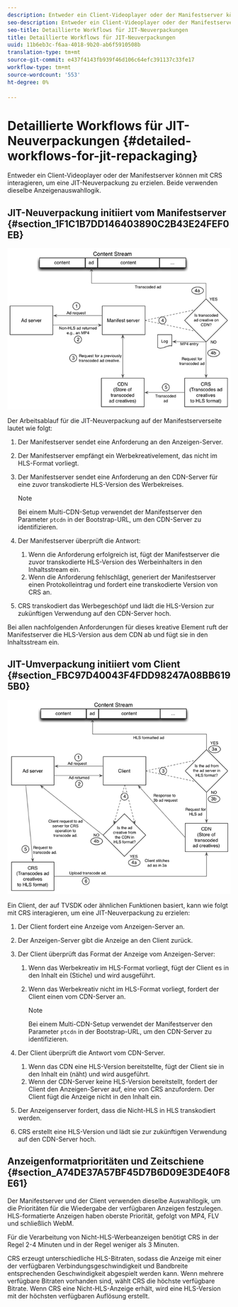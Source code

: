 ```yaml
---
description: Entweder ein Client-Videoplayer oder der Manifestserver können mit CRS interagieren, um eine JIT-Neuverpackung zu erzielen. Beide verwenden dieselbe Anzeigenauswahllogik.
seo-description: Entweder ein Client-Videoplayer oder der Manifestserver können mit CRS interagieren, um eine JIT-Neuverpackung zu erzielen. Beide verwenden dieselbe Anzeigenauswahllogik.
seo-title: Detaillierte Workflows für JIT-Neuverpackungen
title: Detaillierte Workflows für JIT-Neuverpackungen
uuid: 11b6eb3c-f6aa-4018-9b20-ab6f5910508b
translation-type: tm+mt
source-git-commit: e437f4143fb939f46d106c64efc391137c33fe17
workflow-type: tm+mt
source-wordcount: '553'
ht-degree: 0%

---
```



# Detaillierte Workflows für JIT-Neuverpackungen {#detailed-workflows-for-jit-repackaging}

Entweder ein Client-Videoplayer oder der Manifestserver können mit CRS interagieren, um eine JIT-Neuverpackung zu erzielen. Beide verwenden dieselbe Anzeigenauswahllogik.

## JIT-Neuverpackung initiiert vom Manifestserver {#section_1F1C1B7DD146403890C2B43E24FEF0EB}

![](assets/ssai_JIT-workflow_web.png)

Der Arbeitsablauf für die JIT-Neuverpackung auf der Manifestserverseite lautet wie folgt:

1. Der Manifestserver sendet eine Anforderung an den Anzeigen-Server.
1. Der Manifestserver empfängt ein Werbekreativelement, das nicht im HLS-Format vorliegt.
1. Der Manifestserver sendet eine Anforderung an den CDN-Server für eine zuvor transkodierte HLS-Version des Werbekreises.

   >[!NOTE]
   >
   >Bei einem Multi-CDN-Setup verwendet der Manifestserver den Parameter `ptcdn` in der Bootstrap-URL, um den CDN-Server zu identifizieren.

1. Der Manifestserver überprüft die Antwort:

   1. Wenn die Anforderung erfolgreich ist, fügt der Manifestserver die zuvor transkodierte HLS-Version des Werbeinhalters in den Inhaltsstream ein.
   1. Wenn die Anforderung fehlschlägt, generiert der Manifestserver einen Protokolleintrag und fordert eine transkodierte Version von CRS an.

1. CRS transkodiert das Werbegeschöpf und lädt die HLS-Version zur zukünftigen Verwendung auf den CDN-Server hoch.

Bei allen nachfolgenden Anforderungen für dieses kreative Element ruft der Manifestserver die HLS-Version aus dem CDN ab und fügt sie in den Inhaltsstream ein.

## JIT-Umverpackung initiiert vom Client {#section_FBC97D40043F4FDD98247A08BB6195B0}

<!--<a id="fig_hkn_ndt_3z"></a>-->

![](assets/ssai_JIT-workflow_client_web.png)

Ein Client, der auf TVSDK oder ähnlichen Funktionen basiert, kann wie folgt mit CRS interagieren, um eine JIT-Neuverpackung zu erzielen:

1. Der Client fordert eine Anzeige vom Anzeigen-Server an.
1. Der Anzeigen-Server gibt die Anzeige an den Client zurück.
1. Der Client überprüft das Format der Anzeige vom Anzeigen-Server:

   1. Wenn das Werbekreativ im HLS-Format vorliegt, fügt der Client es in den Inhalt ein (Stiche) und wird ausgeführt.
   1. Wenn das Werbekreativ nicht im HLS-Format vorliegt, fordert der Client einen vom CDN-Server an.

      >[!NOTE]
      >
      >Bei einem Multi-CDN-Setup verwendet der Manifestserver den Parameter `ptcdn` in der Bootstrap-URL, um den CDN-Server zu identifizieren.

1. Der Client überprüft die Antwort vom CDN-Server.

   1. Wenn das CDN eine HLS-Version bereitstellte, fügt der Client sie in den Inhalt ein (näht) und wird ausgeführt.
   1. Wenn der CDN-Server keine HLS-Version bereitstellt, fordert der Client den Anzeigen-Server auf, eine von CRS anzufordern. Der Client fügt die Anzeige nicht in den Inhalt ein.

1. Der Anzeigenserver fordert, dass die Nicht-HLS in HLS transkodiert werden.
1. CRS erstellt eine HLS-Version und lädt sie zur zukünftigen Verwendung auf den CDN-Server hoch.

## Anzeigenformatprioritäten und Zeitschiene {#section_A74DE37A57BF45D7B6D09E3DE40F8E61}

Der Manifestserver und der Client verwenden dieselbe Auswahllogik, um die Prioritäten für die Wiedergabe der verfügbaren Anzeigen festzulegen. HLS-formatierte Anzeigen haben oberste Priorität, gefolgt von MP4, FLV und schließlich WebM.

Für die Verarbeitung von Nicht-HLS-Werbeanzeigen benötigt CRS in der Regel 2-4 Minuten und in der Regel weniger als 3 Minuten.

CRS erzeugt unterschiedliche HLS-Bitraten, sodass die Anzeige mit einer der verfügbaren Verbindungsgeschwindigkeit und Bandbreite entsprechenden Geschwindigkeit abgespielt werden kann. Wenn mehrere verfügbare Bitraten vorhanden sind, wählt CRS die höchste verfügbare Bitrate. Wenn CRS eine Nicht-HLS-Anzeige erhält, wird eine HLS-Version mit der höchsten verfügbaren Auflösung erstellt.